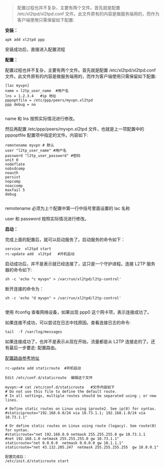 > 配置过程也并不复杂，主要有两个文件。首先就是配置 /etc/xl2tpd/xl2tpd.conf 文件。此文件原有的内容是做服务端用的，而作为客户端使用只需保留如下配置:

**安装：**

```
apk add xl2tpd ppp

```

安装成功后，直接进入配置流程

**配置：**

配置过程也并不复杂，主要有两个文件。首先就是配置 /etc/xl2tpd/xl2tpd.conf 文件。此文件原有的内容是做服务端用的，而作为客户端使用只需保留如下配置:

```
[lac myvpn]
name = l2tp_user_name  #用户名
lns = 1.2.3.4   #ip 地址
pppoptfile = /etc/ppp/peers/myvpn.xl2tpd
ppp debug = no


```

name 和 lns 按照实际情况进行修改。

然后再配置 /etc/ppp/peers/myvpn.xl2tpd 文件，也就是上一项配置中的 pppoptfile 配置项中指定的文件。内容如下:

```
remotename myvpn # 默认
user "l2tp_user_name" #用户名
password "l2tp_user_password" #密码
unit 0
nodeflate
nobsdcomp
noauth
persist
nopcomp
noaccomp
maxfail 5
debug


```

remotename 必须为上个配置中第一行中括号里面设置的 lac 名称

user 和 password 按照实际情况进行修改。

**启动：**

完成上面的配置后，就可以启动服务了。启动服务的命令如下：

```
service  xl2tpd start
rc-update add  xl2tpd   #开机启动

```

启动成功后，并不是表示就已经连接了，这只是一个守护进程。连接 L2TP 服务器的命令如下:

```
sh -c 'echo "c myvpn" > /var/run/xl2tpd/l2tp-control'

```

断开连接的命令为：

```
sh -c 'echo "d myvpn" > /var/run/xl2tpd/l2tp-control'


```

使用 ifconfig 查看网络设备，如果出现 ppp0 这个网卡项，表示连接成功了。

如果连接不成功，可以尝试在日志中找原因。查看连接日志的命令:

```
tail  -f /var/log/messages
```

如果连接成功了，也并不是表示从现在开始，流量都是从 L2TP 连接走的了。还有最后一步要走: 配置路由。

[配置路由参考地址](https://wiki.alpinelinux.org/wiki/How_to_configure_static_routes)

```
rc-update add staticroute  #开机启动

Edit /etc/conf.d/staticroute  编辑这个文件

myvpn:~# cat /etc/conf.d/staticroute   #文件内容如下
# Do not use this file to define the default route.
# In all settings, multiple routes should be separated using ; or new lines.

# Define static routes on Linux using iproute2. See ip(8) for syntax.
#staticiproute="192.168.0.0/24 via 10.73.1.1; 192.168.1.0/24 via 10.73.1.1"

# Or define static routes on Linux using route (legacy). See route(8) for syntax.
#staticroute="net 192.168.0.0 netmask 255.255.255.0 gw 10.73.1.1
#net 192.168.1.0 netmask 255.255.255.0 gw 10.73.1.1"
staticroute="net 0.0.0.0  netmask 0.0.0.0 gw 10.1.1.1"
staticroute="net 43.132.205.247  netmask 255.255.255.255  gw 10.0.0.1"

配置完成后：
/etc/init.d/staticroute start
```

